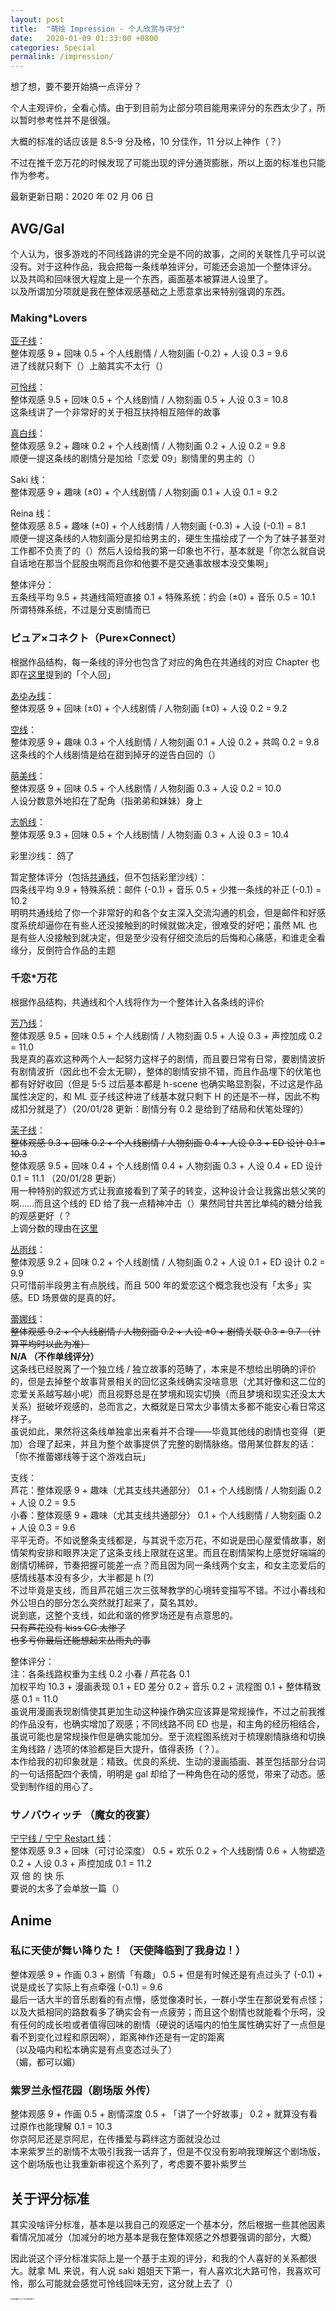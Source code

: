 ```yaml
---
layout: post
title:  "萌绘 Impression - 个人欣赏与评分"
date:   2020-01-09 01:33:00 +0800
categories: Special
permalink: /impression/
---
```


想了想，要不要开始搞一点评分？

个人主观评价，全看心情。由于到目前为止部分项目能用来评分的东西太少了，所以暂时参考性并不是很强。

大概的标准的话应该是 8.5-9 分及格，10 分佳作，11 分以上神作（？）

不过在推千恋万花的时候发现了可能出现的评分通货膨胀，所以上面的标准也只能作为参考。

最新更新日期：2020 年 02 月 06 日

## AVG/Gal

个人认为，很多游戏的不同线路讲的完全是不同的故事，之间的关联性几乎可以说没有。对于这种作品，我会把每一条线单独评分，可能还会追加一个整体评分。
<br />以及共鸣和回味很大程度上是一个东西，画面基本被算进人设里了。
<br />以及所谓加分项就是我在整体观感基础之上愿意拿出来特别强调的东西。

### Making\*Lovers

[亚子线](http://yoro.xyz/kawaiigirls/2019/12/12/ml-ako-mashiro.html)：<br />
整体观感 9 + 回味 0.5 + 个人线剧情 / 人物刻画 (-0.2) + 人设 0.3 = 9.6<br />
进了线就只剩下（）上脑其实不太行（）

[可怜线](http://yoro.xyz/kawaiigirls/2019/12/08/ml-karen.html)：<br />
整体观感 9.5 + 回味 0.5 + 个人线剧情 / 人物刻画 0.5 + 人设 0.3 = 10.8<br />
这条线讲了一个非常好的关于相互扶持相互陪伴的故事

[真白线](http://yoro.xyz/kawaiigirls/2019/12/12/ml-ako-mashiro.html)：<br />
整体观感 9.2 + 趣味 0.2 + 个人线剧情 / 人物刻画 0.2 + 人设 0.2 = 9.8<br />
顺便一提这条线的剧情分是加给「恋爱 09」剧情里的男主的（）

Saki 线：<br />
整体观感 9 + 趣味 (±0) + 个人线剧情 / 人物刻画 0.1 + 人设 0.1 = 9.2

Reina 线：<br />
整体观感 8.5 + 趣味 (±0) + 个人线剧情 / 人物刻画 (-0.3) + 人设 (-0.1) = 8.1<br />
顺便一提这条线的人物刻画分是扣给男主的，硬生生描绘成了一个为了妹子甚至对工作都不负责了的（）然后人设给我的第一印象也不行，基本就是「你怎么就自说自话地在那当个屁股虫啊而且你和他要不是交通事故根本没交集啊」

整体评分：<br />
五条线平均 9.5 + 共通线简短直接 0.1 + 特殊系统：约会 (±0) + 音乐 0.5 = 10.1<br />
所谓特殊系统，不过是分支剧情而已

### ピュア×コネクト（Pure×Connect）

根据作品结构，每一条线的评分也包含了对应的角色在共通线的对应 Chapter 也即在[这里](http://yoro.xyz/kawaiigirls/2019/12/23/pc-main.html)提到的「个人回」

[あゆみ线](http://yoro.xyz/kawaiigirls/2019/12/27/pc-ayumi-sora.html)：<br />
整体观感 9 + 回味 (±0) + 个人线剧情 / 人物刻画 (±0) + 人设 0.2 = 9.2

[空线](http://yoro.xyz/kawaiigirls/2019/12/27/pc-ayumi-sora.html)：<br />
整体观感 9 + 趣味 0.3 + 个人线剧情 / 人物刻画 0.1 + 人设 0.2 + 共鸣 0.2  = 9.8<br />
这条线的个人线剧情是给在甜到掉牙的逆告白回的（）

[萌美线](http://yoro.xyz/kawaiigirls/2020/01/03/pc-moemi.html)：<br />
整体观感 9 + 回味 0.5 + 个人线剧情 / 人物刻画 0.3 + 人设 0.2 = 10.0<br />
人设分数意外地扣在了配角（指弟弟和妹妹）身上

[志帆线](http://yoro.xyz/kawaiigirls/2020/01/07/pc-shiho.html)：<br />
整体观感 9.3 + 回味 0.5 + 个人线剧情 / 人物刻画 0.3 + 人设 0.3 = 10.4<br />

彩里沙线：
鸽了

暂定整体评分（包括[共通线](http://yoro.xyz/kawaiigirls/2019/12/23/pc-main.html)，但不包括彩里沙线）：<br />
四条线平均 9.9 + 特殊系统：邮件 (-0.1) + 音乐 0.5 + 少推一条线的补正 (-0.1) = 10.2 <br />
明明共通线给了你一个非常好的和各个女主深入交流沟通的机会，但是邮件和好感度系统却逼你在有些人还没接触到的时候就做决定，很难受的好吧；虽然 ML 也是有些人没接触到就决定，但是至少没有仔细交流后的后悔和心痛感，和谁走全看缘分，反倒符合作品的主题

### 千恋\*万花

根据作品结构，共通线和个人线将作为一个整体计入各条线的评价

[芳乃线](http://yoro.xyz/kawaiigirls/2020/01/24/srbk-yoshino.html)：<br />
整体观感 9.5 + 回味 0.5 + 个人线剧情 / 人物刻画 0.5 + 人设 0.3 + 声控加成 0.2 = 11.0<br />
我是真的喜欢这种两个人一起努力这样子的剧情，而且要日常有日常，要剧情波折有剧情波折（因此也不会太无聊），整体的剧情安排不错，而且作品埋下的伏笔也都有好好收回（但是 5-5 过后基本都是 h-scene 也确实略显割裂，不过这是作品属性决定的，和 ML 亚子线这种进了线基本就只剩下 H 的还是不一样，因此不构成扣分就是了）（20/01/28 更新：剧情分有 0.2 是给到了结局和伏笔处理的）

[茉子线](http://yoro.xyz/kawaiigirls/2020/01/26/srbk-mako.html)：<br />~~整体观感 9.3 + 回味 0.2 + 个人线剧情 / 人物刻画 0.4 + 人设 0.3 + ED 设计 0.1 = 10.3~~<br />整体观感 9.5 + 回味 0.4 + 个人线剧情 0.4 + 人物刻画 0.3 + 人设 0.4 + ED 设计 0.1 = 11.1 （20/01/28 更新）<br />用一种特别的叙述方式让我直接看到了茉子的转变，这种设计会让我露出慈父笑的啊……而且这个线的 ED 给了我一点精神冲击（）果然同甘共苦比单纯的糖分给我的观感更好（？<br />上调分数的理由在[这里](http://yoro.xyz/kawaiigirls/2020/01/28/srbk-mako2.html)

[丛雨线](http://yoro.xyz/kawaiigirls/2020/01/29/srbk-murasame-rena.html)：<br />
整体观感 9.2 + 回味 0.2 + 个人线剧情 / 人物刻画 0.2 + 人设 0.1 + ED 设计 0.2 = 9.9<br />只可惜前半段男主有点脱线，而且 500 年的爱恋这个概念我也没有「太多」实感。ED 场景做的是真的好。

[蕾娜线](http://yoro.xyz/kawaiigirls/2020/01/29/srbk-murasame-rena.html)：<br />~~整体观感 9.2 + 个人线剧情 / 人物刻画 0.2 + 人设 ±0 + 剧情关联 0.3 = 9.7 （计算平均时以此为准）~~<br />**N/A （不作单线评分）**<br />这条线已经脱离了一个独立线 / 独立故事的范畴了，本来是不想给出明确的评价的，但是去掉整个故事背景相关的回忆这条线确实没啥意思（尤其好像和这二位的恋爱关系越写越小呢）而且视野总是在梦境和现实切换（而且梦境和现实还没太大关系）挺破坏观感的，总而言之，大概就是日常太少事情太多都不能安心看日常这样子。<br />虽说如此，果然将这条线单独拿出来看并不合理——毕竟其他线的剧情也变得（更加）合理了起来，并且为整个故事提供了完整的剧情脉络。借用某位群友的话：「你不推蕾娜线等于这个游戏白玩」

支线：<br />芦花：整体观感 9 + 趣味（尤其支线共通部分） 0.1 + 个人线剧情 / 人物刻画 0.2 + 人设 0.2 = 9.5<br />小春：整体观感 9 + 趣味（尤其支线共通部分） 0.1 + 个人线剧情 / 人物刻画 0.2 + 人设 0.3 = 9.6<br />平平无奇。不如说整条支线都是，与其说千恋万花，不如说是田心屋爱情故事，剧情架构安排和眼界决定了这条支线上限就在这里。而且在剧情架构上感觉好端端的剧情切稀碎，节奏把握可能差一点？而且因为同一条线两个女主，和女主恋爱后的感情线基本没有多少，大半都是 h (?) <br />
不过毕竟是支线，而且芦花姐三次三弦琴教学的心境转变描写不错。不过小春线和外公坦白的部分怎么突然就打起来了，莫名其妙。<br />
说到底，这整个支线，如此和谐的修罗场还是有点意思的。<br />~~只有芦花没有 kiss CG 太惨了~~<br />~~也多亏你最后还能想起来丛雨丸的事~~

整体评分：<br />注：各条线路权重为主线 0.2 小春 / 芦花各 0.1<br />加权平均 10.3 + 漫画表现 0.1 + ED 差分 0.2 + 音乐 0.2 + 流程图 0.1 + 整体精致感 0.1 = 11.0<br />虽说用漫画表现剧情使其更加生动这种操作确实应该算是常规操作，不过之前我推的作品没有，也确实增加了观感；不同线路不同 ED 也是，和主角的经历相结合，虽说可能也是常规操作但是确实能加分。至于流程图系统对于梳理剧情脉络和切换主角线路 / 选项的体验都是巨大提升，值得表扬（？）。<br />本作给我的初印象就是：精致。优良的系统、生动的漫画插画、甚至包括部分台词的一句话搭配四个表情，明明是 gal 却给了一种角色在动的感觉，带来了动态。感受到制作组的用心了。

### サノバウィッチ （魔女的夜宴）

[宁宁线 / 宁宁 Restart 线](http://yoro.xyz/kawaiigirls/2020/02/06/sanoba-nene.html)：<br />
整体观感 9.3 + 回味（可讨论深度） 0.5 + 欢乐 0.2 + 个人线剧情 0.6 + 人物塑造 0.2 + 人设 0.3 + 声控加成 0.1 = 11.2<br />
双  倍  的  快  乐<br />
要说的太多了会单放一篇（）

## Anime

### 私に天使が舞い降りた！（天使降临到了我身边！）

整体观感 9 + 作画 0.3 + 剧情「有趣」 0.5 + 但是有时候还是有点过头了 (-0.1) + 说是成长了实际上有点牵强 (-0.1) = 9.6<br />
最后一话大半的音乐剧看的有点懵，感觉像凑时长，一群小学生在那说爱有点怪；以及大抵相同的路数看多了确实会有一点疲劳；而且这个剧情也就能看个乐呵，没有任何的成长啦或者值得回味的剧情（硬说的话喵内的怕生属性确实好了一点但是看不到变化过程和原因啊），距离神作还是有一定的距离<br />
（以及喵内和松本确实是有点变态过头了）<br />
（媚，都可以媚）

### 紫罗兰永恒花园（剧场版 外传）

整体观感 9 + 作画 0.5 + 剧情深度 0.5 + 「讲了一个好故事」 0.2 + 就算没有看过原作也能理解 0.1 = 10.3<br />
你京阿尼还是京阿尼，在传播爱与羁绊这方面就没怂过<br />
本来紫罗兰的剧情不太吸引我我一话弃了，但是不仅没有影响我理解这个剧场版，这个剧场版也让我重新审视这个系列了，考虑要不要补紫罗兰

## 关于评分标准

其实没啥评分标准，基本是以我自己的观感定一个基本分，然后根据一些其他因素看情况加减分（加减分的地方基本是我在整体观感之外想要强调的部分，大概）

因此说这个评分标准实际上是一个基于主观的评分，和我的个人喜好的关系都很大。就拿 ML 来说，有人说 saki 姐姐天下第一，有人喜欢北大路可怜，我喜欢可怜，那么可能就会感觉可怜线回味无穷，这分就上去了（）

<img src="https://i.loli.net/2020/01/07/oJ7jGgQIZKuMBnf.jpg" alt="依田萌绘 1st “HoshiRabbit”" style="zoom:20%;" />